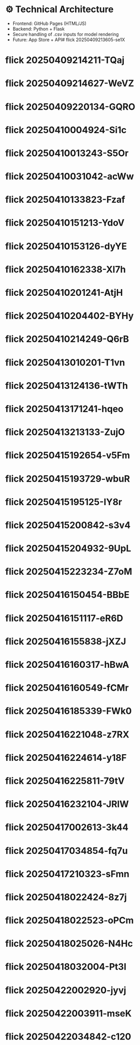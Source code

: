 # ⚙️ Technical Architecture

- Frontend: GitHub Pages (HTML/JS)
- Backend: Python + Flask
- Secure handling of .csv inputs for model rendering
- Future: App Store + API# flick 20250409213605-se1X
# flick 20250409214211-TQaj
# flick 20250409214627-WeVZ
# flick 20250409220134-GQRO
# flick 20250410004924-Si1c
# flick 20250410013243-S5Or
# flick 20250410031042-acWw
# flick 20250410133823-Fzaf
# flick 20250410151213-YdoV
# flick 20250410153126-dyYE
# flick 20250410162338-Xl7h
# flick 20250410201241-AtjH
# flick 20250410204402-BYHy
# flick 20250410214249-Q6rB
# flick 20250413010201-T1vn
# flick 20250413124136-tWTh
# flick 20250413171241-hqeo
# flick 20250413213133-ZujO
# flick 20250415192654-v5Fm
# flick 20250415193729-wbuR
# flick 20250415195125-IY8r
# flick 20250415200842-s3v4
# flick 20250415204932-9UpL
# flick 20250415223234-Z7oM
# flick 20250416150454-BBbE
# flick 20250416151117-eR6D
# flick 20250416155838-jXZJ
# flick 20250416160317-hBwA
# flick 20250416160549-fCMr
# flick 20250416185339-FWk0
# flick 20250416221048-z7RX
# flick 20250416224614-y18F
# flick 20250416225811-79tV
# flick 20250416232104-JRlW
# flick 20250417002613-3k44
# flick 20250417034854-fq7u
# flick 20250417210323-sFmn
# flick 20250418022424-8z7j
# flick 20250418022523-oPCm
# flick 20250418025026-N4Hc
# flick 20250418032004-Pt3l
# flick 20250422002920-jyvj
# flick 20250422003911-mseK
# flick 20250422034842-c120
